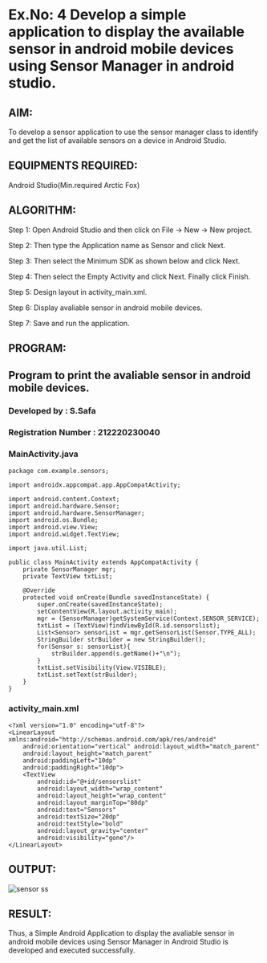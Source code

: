 # Ex.No: 4 Develop a simple application to display the available sensor in android mobile devices using Sensor Manager in android studio.


## AIM:

To develop a sensor application to use the sensor manager class to identify and get the list of available sensors on a device in Android Studio.

## EQUIPMENTS REQUIRED:

Android Studio(Min.required Arctic Fox)

## ALGORITHM:

Step 1: Open Android Studio and then click on File -> New -> New project.

Step 2: Then type the Application name as Sensor and click Next. 

Step 3: Then select the Minimum SDK as shown below and click Next.

Step 4: Then select the Empty Activity and click Next. Finally click Finish.

Step 5: Design layout in activity_main.xml.

Step 6: Display avaliable sensor in android mobile devices.

Step 7: Save and run the application.

## PROGRAM:
## Program to print the avaliable sensor in android mobile devices.
### Developed by        : S.Safa
### Registration Number : 212220230040

### MainActivity.java
```
package com.example.sensors;

import androidx.appcompat.app.AppCompatActivity;

import android.content.Context;
import android.hardware.Sensor;
import android.hardware.SensorManager;
import android.os.Bundle;
import android.view.View;
import android.widget.TextView;

import java.util.List;

public class MainActivity extends AppCompatActivity {
    private SensorManager mgr;
    private TextView txtList;

    @Override
    protected void onCreate(Bundle savedInstanceState) {
        super.onCreate(savedInstanceState);
        setContentView(R.layout.activity_main);
        mgr = (SensorManager)getSystemService(Context.SENSOR_SERVICE);
        txtList = (TextView)findViewById(R.id.sensorslist);
        List<Sensor> sensorList = mgr.getSensorList(Sensor.TYPE_ALL);
        StringBuilder strBuilder = new StringBuilder();
        for(Sensor s: sensorList){
            strBuilder.append(s.getName()+"\n");
        }
        txtList.setVisibility(View.VISIBLE);
        txtList.setText(strBuilder);
    }
}
```
### activity_main.xml
```
<?xml version="1.0" encoding="utf-8"?>
<LinearLayout xmlns:android="http://schemas.android.com/apk/res/android"
    android:orientation="vertical" android:layout_width="match_parent"
    android:layout_height="match_parent"
    android:paddingLeft="10dp"
    android:paddingRight="10dp">
    <TextView
        android:id="@+id/sensorslist"
        android:layout_width="wrap_content"
        android:layout_height="wrap_content"
        android:layout_marginTop="80dp"
        android:text="Sensors"
        android:textSize="20dp"
        android:textStyle="bold"
        android:layout_gravity="center"
        android:visibility="gone"/>
</LinearLayout>
```


## OUTPUT:

![sensor ss](https://user-images.githubusercontent.com/75235293/201460176-7fa60c01-902d-4c54-8e74-1f8d0daad697.png)


## RESULT:
Thus, a Simple Android Application to display the avaliable sensor in android mobile devices using Sensor Manager in Android Studio is developed and executed successfully.
